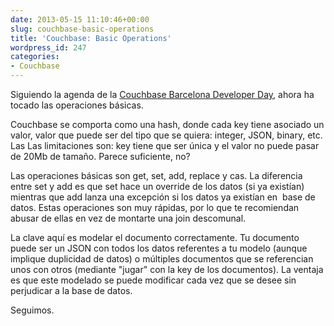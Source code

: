 ```yaml
---
date: 2013-05-15 11:10:46+00:00
slug: couchbase-basic-operations
title: 'Couchbase: Basic Operations'
wordpress_id: 247
categories:
- Couchbase
---
```


Siguiendo la agenda de la [Couchbase Barcelona Developer Day](http://eventbrite.com/event/6310267179), ahora ha tocado las operaciones básicas.

Couchbase se comporta como una hash, donde cada key tiene asociado un valor, valor que puede ser del tipo que se quiera: integer, JSON, binary, etc. Las Las limitaciones son: key tiene que ser única y el valor no puede pasar de 20Mb de tamaño. Parece suficiente, no?

Las operaciones básicas son get, set, add, replace y cas. La diferencia entre set y add es que set hace un override de los datos (si ya existían) mientras que add lanza una excepción si los datos ya existían en  base de datos. Estas operaciones son muy rápidas, por lo que te recomiendan abusar de ellas en vez de montarte una join descomunal.

La clave aquí es modelar el documento correctamente. Tu documento puede ser un JSON con todos los datos referentes a tu modelo (aunque implique duplicidad de datos) o múltiples documentos que se referencian unos con otros (mediante "jugar" con la key de los documentos). La ventaja es que este modelado se puede modificar cada vez que se desee sin perjudicar a la base de datos.

Seguimos.
